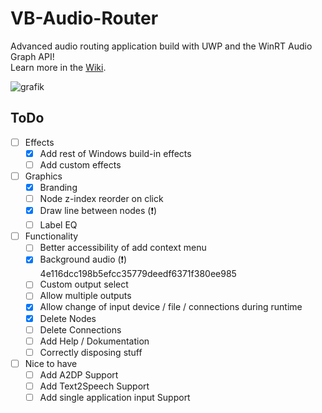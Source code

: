 # VB-Audio-Router
Advanced audio routing application build with UWP and the WinRT Audio Graph API!   
Learn more in the [Wiki](https://github.com/ShortDevelopment/VB-Audio-Rooter/wiki).
   
![grafik](https://user-images.githubusercontent.com/55882808/132998304-699c1fe6-b862-423d-bee6-5555218d0e8a.png)

## ToDo
 - [ ] Effects
    - [x] Add rest of Windows build-in effects
    - [ ] Add custom effects
 - [ ] Graphics
    - [x] Branding
    - [ ] Node z-index reorder on click
    - [x] Draw line between nodes (❗)
    - [ ] Label EQ
 - [ ] Functionality
    - [ ] Better accessibility of add context menu 
    - [x] Background audio (❗) 4e116dcc198b5efcc35779deedf6371f380ee985
    - [ ] Custom output select
    - [ ] Allow multiple outputs 
    - [x] Allow change of input device / file / connections during runtime
    - [x] Delete Nodes
    - [ ] Delete Connections
    - [ ] Add Help / Dokumentation
    - [ ] Correctly disposing stuff
 - [ ] Nice to have
    - [ ] Add A2DP Support
    - [ ] Add Text2Speech Support
    - [ ] Add single application input Support
